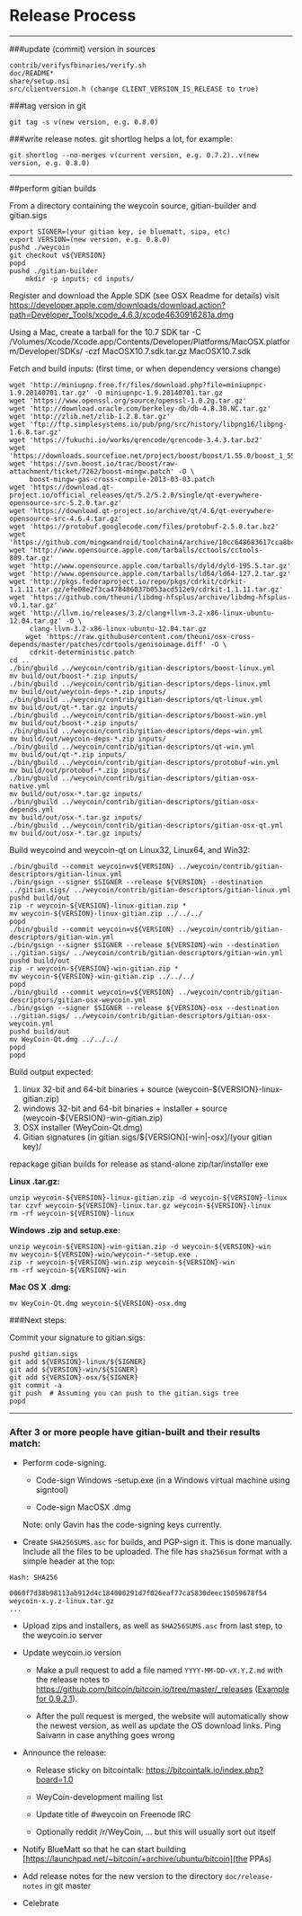 Release Process
====================

* * *

###update (commit) version in sources

	contrib/verifysfbinaries/verify.sh
	doc/README*
	share/setup.nsi
	src/clientversion.h (change CLIENT_VERSION_IS_RELEASE to true)

###tag version in git

	git tag -s v(new version, e.g. 0.8.0)

###write release notes. git shortlog helps a lot, for example:

	git shortlog --no-merges v(current version, e.g. 0.7.2)..v(new version, e.g. 0.8.0)

* * *

##perform gitian builds

 From a directory containing the weycoin source, gitian-builder and gitian.sigs

	export SIGNER=(your gitian key, ie bluematt, sipa, etc)
	export VERSION=(new version, e.g. 0.8.0)
	pushd ./weycoin
	git checkout v${VERSION}
	popd
	pushd ./gitian-builder
        mkdir -p inputs; cd inputs/

 Register and download the Apple SDK (see OSX Readme for details)
	visit https://developer.apple.com/downloads/download.action?path=Developer_Tools/xcode_4.6.3/xcode4630916281a.dmg

 Using a Mac, create a tarball for the 10.7 SDK
	tar -C /Volumes/Xcode/Xcode.app/Contents/Developer/Platforms/MacOSX.platform/Developer/SDKs/ -czf MacOSX10.7.sdk.tar.gz MacOSX10.7.sdk

 Fetch and build inputs: (first time, or when dependency versions change)

	wget 'http://miniupnp.free.fr/files/download.php?file=miniupnpc-1.9.20140701.tar.gz' -O miniupnpc-1.9.20140701.tar.gz
	wget 'https://www.openssl.org/source/openssl-1.0.2g.tar.gz'
	wget 'http://download.oracle.com/berkeley-db/db-4.8.30.NC.tar.gz'
	wget 'http://zlib.net/zlib-1.2.8.tar.gz'
	wget 'ftp://ftp.simplesystems.io/pub/png/src/history/libpng16/libpng-1.6.8.tar.gz'
	wget 'https://fukuchi.io/works/qrencode/qrencode-3.4.3.tar.bz2'
	wget 'https://downloads.sourcefioe.net/project/boost/boost/1.55.0/boost_1_55_0.tar.bz2'
	wget 'https://svn.boost.io/trac/boost/raw-attachment/ticket/7262/boost-mingw.patch' -O \
	     boost-mingw-gas-cross-compile-2013-03-03.patch
	wget 'https://download.qt-project.io/official_releases/qt/5.2/5.2.0/single/qt-everywhere-opensource-src-5.2.0.tar.gz'
	wget 'https://download.qt-project.io/archive/qt/4.6/qt-everywhere-opensource-src-4.6.4.tar.gz'
	wget 'https://protobuf.googlecode.com/files/protobuf-2.5.0.tar.bz2'
	wget 'https://github.com/mingwandroid/toolchain4/archive/10cc648683617cca8bcbeae507888099b41b530c.tar.gz'
	wget 'http://www.opensource.apple.com/tarballs/cctools/cctools-809.tar.gz'
	wget 'http://www.opensource.apple.com/tarballs/dyld/dyld-195.5.tar.gz'
	wget 'http://www.opensource.apple.com/tarballs/ld64/ld64-127.2.tar.gz'
	wget 'http://pkgs.fedoraproject.io/repo/pkgs/cdrkit/cdrkit-1.1.11.tar.gz/efe08e2f3ca478486037b053acd512e9/cdrkit-1.1.11.tar.gz'
	wget 'https://github.com/theuni/libdmg-hfsplus/archive/libdmg-hfsplus-v0.1.tar.gz'
	wget 'http://llvm.io/releases/3.2/clang+llvm-3.2-x86-linux-ubuntu-12.04.tar.gz' -O \
	     clang-llvm-3.2-x86-linux-ubuntu-12.04.tar.gz
        wget 'https://raw.githubusercontent.com/theuni/osx-cross-depends/master/patches/cdrtools/genisoimage.diff' -O \
	     cdrkit-deterministic.patch
	cd ..
	./bin/gbuild ../weycoin/contrib/gitian-descriptors/boost-linux.yml
	mv build/out/boost-*.zip inputs/
	./bin/gbuild ../weycoin/contrib/gitian-descriptors/deps-linux.yml
	mv build/out/weycoin-deps-*.zip inputs/
	./bin/gbuild ../weycoin/contrib/gitian-descriptors/qt-linux.yml
	mv build/out/qt-*.tar.gz inputs/
	./bin/gbuild ../weycoin/contrib/gitian-descriptors/boost-win.yml
	mv build/out/boost-*.zip inputs/
	./bin/gbuild ../weycoin/contrib/gitian-descriptors/deps-win.yml
	mv build/out/weycoin-deps-*.zip inputs/
	./bin/gbuild ../weycoin/contrib/gitian-descriptors/qt-win.yml
	mv build/out/qt-*.zip inputs/
	./bin/gbuild ../weycoin/contrib/gitian-descriptors/protobuf-win.yml
	mv build/out/protobuf-*.zip inputs/
	./bin/gbuild ../weycoin/contrib/gitian-descriptors/gitian-osx-native.yml
	mv build/out/osx-*.tar.gz inputs/
	./bin/gbuild ../weycoin/contrib/gitian-descriptors/gitian-osx-depends.yml
	mv build/out/osx-*.tar.gz inputs/
	./bin/gbuild ../weycoin/contrib/gitian-descriptors/gitian-osx-qt.yml
	mv build/out/osx-*.tar.gz inputs/

 Build weycoind and weycoin-qt on Linux32, Linux64, and Win32:

	./bin/gbuild --commit weycoin=v${VERSION} ../weycoin/contrib/gitian-descriptors/gitian-linux.yml
	./bin/gsign --signer $SIGNER --release ${VERSION} --destination ../gitian.sigs/ ../weycoin/contrib/gitian-descriptors/gitian-linux.yml
	pushd build/out
	zip -r weycoin-${VERSION}-linux-gitian.zip *
	mv weycoin-${VERSION}-linux-gitian.zip ../../../
	popd
	./bin/gbuild --commit weycoin=v${VERSION} ../weycoin/contrib/gitian-descriptors/gitian-win.yml
	./bin/gsign --signer $SIGNER --release ${VERSION}-win --destination ../gitian.sigs/ ../weycoin/contrib/gitian-descriptors/gitian-win.yml
	pushd build/out
	zip -r weycoin-${VERSION}-win-gitian.zip *
	mv weycoin-${VERSION}-win-gitian.zip ../../../
	popd
    ./bin/gbuild --commit weycoin=v${VERSION} ../weycoin/contrib/gitian-descriptors/gitian-osx-weycoin.yml
    ./bin/gsign --signer $SIGNER --release ${VERSION}-osx --destination ../gitian.sigs/ ../weycoin/contrib/gitian-descriptors/gitian-osx-weycoin.yml
	pushd build/out
	mv WeyCoin-Qt.dmg ../../../
	popd
	popd

  Build output expected:

  1. linux 32-bit and 64-bit binaries + source (weycoin-${VERSION}-linux-gitian.zip)
  2. windows 32-bit and 64-bit binaries + installer + source (weycoin-${VERSION}-win-gitian.zip)
  3. OSX installer (WeyCoin-Qt.dmg)
  4. Gitian signatures (in gitian.sigs/${VERSION}[-win|-osx]/(your gitian key)/

repackage gitian builds for release as stand-alone zip/tar/installer exe

**Linux .tar.gz:**

	unzip weycoin-${VERSION}-linux-gitian.zip -d weycoin-${VERSION}-linux
	tar czvf weycoin-${VERSION}-linux.tar.gz weycoin-${VERSION}-linux
	rm -rf weycoin-${VERSION}-linux

**Windows .zip and setup.exe:**

	unzip weycoin-${VERSION}-win-gitian.zip -d weycoin-${VERSION}-win
	mv weycoin-${VERSION}-win/weycoin-*-setup.exe .
	zip -r weycoin-${VERSION}-win.zip weycoin-${VERSION}-win
	rm -rf weycoin-${VERSION}-win

**Mac OS X .dmg:**

	mv WeyCoin-Qt.dmg weycoin-${VERSION}-osx.dmg

###Next steps:

Commit your signature to gitian.sigs:

	pushd gitian.sigs
	git add ${VERSION}-linux/${SIGNER}
	git add ${VERSION}-win/${SIGNER}
	git add ${VERSION}-osx/${SIGNER}
	git commit -a
	git push  # Assuming you can push to the gitian.sigs tree
	popd

-------------------------------------------------------------------------

### After 3 or more people have gitian-built and their results match:

- Perform code-signing.

    - Code-sign Windows -setup.exe (in a Windows virtual machine using signtool)

    - Code-sign MacOSX .dmg

  Note: only Gavin has the code-signing keys currently.

- Create `SHA256SUMS.asc` for builds, and PGP-sign it. This is done manually.
  Include all the files to be uploaded. The file has `sha256sum` format with a
  simple header at the top:

```
Hash: SHA256

0060f7d38b98113ab912d4c184000291d7f026eaf77ca5830deec15059678f54  weycoin-x.y.z-linux.tar.gz
...
```

- Upload zips and installers, as well as `SHA256SUMS.asc` from last step, to the weycoin.io server

- Update weycoin.io version

  - Make a pull request to add a file named `YYYY-MM-DD-vX.Y.Z.md` with the release notes
  to https://github.com/bitcoin/bitcoin.io/tree/master/_releases
   ([Example for 0.9.2.1](https://raw.githubusercontent.com/bitcoin/bitcoin.io/master/_releases/2014-06-19-v0.9.2.1.md)).

  - After the pull request is merged, the website will automatically show the newest version, as well
    as update the OS download links. Ping Saivann in case anything goes wrong

- Announce the release:

  - Release sticky on bitcointalk: https://bitcointalk.io/index.php?board=1.0

  - WeyCoin-development mailing list

  - Update title of #weycoin on Freenode IRC

  - Optionally reddit /r/WeyCoin, ... but this will usually sort out itself

- Notify BlueMatt so that he can start building [https://launchpad.net/~bitcoin/+archive/ubuntu/bitcoin](the PPAs)

- Add release notes for the new version to the directory `doc/release-notes` in git master

- Celebrate
